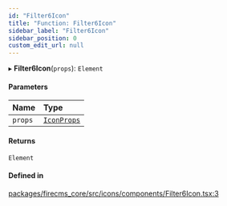 ```yaml
---
id: "Filter6Icon"
title: "Function: Filter6Icon"
sidebar_label: "Filter6Icon"
sidebar_position: 0
custom_edit_url: null
---
```


▸ **Filter6Icon**(`props`): `Element`

#### Parameters

| Name | Type |
| :------ | :------ |
| `props` | [`IconProps`](../types/IconProps.md) |

#### Returns

`Element`

#### Defined in

[packages/firecms_core/src/icons/components/Filter6Icon.tsx:3](https://github.com/FireCMSco/firecms/blob/d45f3739/packages/firecms_core/src/icons/components/Filter6Icon.tsx#L3)

